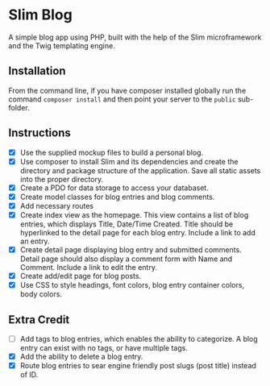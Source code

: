 # Slim Blog

A simple blog app using PHP, built with the help of the Slim microframework and the Twig templating engine.

## Installation

From the command line, if you have composer installed globally run the command `composer install` and then point your server to the `public` sub-folder.

## Instructions

- [X] Use the supplied mockup files to build a personal blog.
- [X] Use composer to install Slim and its dependencies and create the directory and package structure of the application. Save all static assets into the proper directory.
- [X] Create a PDO for data storage to access your databaset.
- [X] Create model classes for blog entries and blog comments.
- [X] Add necessary routes
- [X] Create index view as the homepage. This view contains a list of blog entries, which displays Title, Date/Time Created. Title should be hyperlinked to the detail page for each blog entry. Include a link to add an entry.
- [X] Create detail page displaying blog entry and submitted comments. Detail page should also display a comment form with Name and Comment. Include a link to edit the entry.
- [X] Create add/edit page for blog posts.
- [X] Use CSS to style headings, font colors, blog entry container colors, body colors.

## Extra Credit

- [ ] Add tags to blog entries, which enables the ability to categorize. A blog entry can exist with no tags, or have multiple tags.
- [X] Add the ability to delete a blog entry.
- [X] Route blog entries to sear engine friendly post slugs (post title) instead of ID.